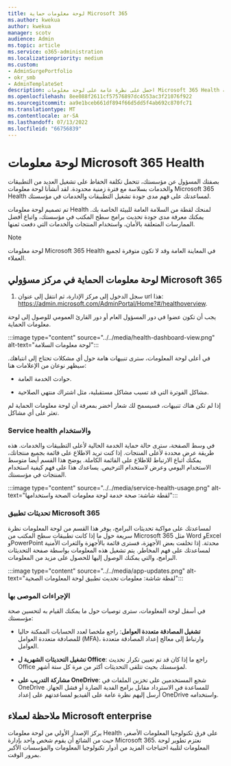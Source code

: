 ```yaml
---
title: لوحة معلومات حماية Microsoft 365
ms.author: kwekua
author: kwekua
manager: scotv
audience: Admin
ms.topic: article
ms.service: o365-administration
ms.localizationpriority: medium
ms.custom:
- AdminSurgePortfolio
- okr_smb
- AdminTemplateSet
description: احصل على نظرة عامة على لوحة معلومات Microsoft 365 Health ودورها في إبقائك على اطلاع على حالة مؤسسة Microsoft 365.
ms.openlocfilehash: 8ee088f2611cf57576897dc4553ac3f21076f922
ms.sourcegitcommit: aa9e1bceb661df894f66d5dd5f4ab692c870fc71
ms.translationtype: MT
ms.contentlocale: ar-SA
ms.lasthandoff: 07/13/2022
ms.locfileid: "66756839"
---
```

# <a name="microsoft-365-health-dashboard"></a>لوحة معلومات Microsoft 365 Health

بصفتك المسؤول عن مؤسستك، تتحمل  تكلفة الحفاظ على تشغيل العديد من التطبيقات والخدمات بسلاسة مع فترة زمنية محدودة. لقد أنشأنا لوحة معلومات Microsoft 365 Health لمساعدتك على فهم مدى جودة تشغيل التطبيقات والخدمات في مؤسستك.

تم تصميم لوحة معلومات Health لمنحك لقطة من السلامة العامة للبيئة الخاصة بك. يمكنك معرفة مدى جودة تحديث برامج سطح المكتب في مؤسستك، واتباع أفضل الممارسات المتعلقة بالأمان، واستخدام المنتجات والخدمات التي دفعت ثمنها.

> [!NOTE]
> لوحة معلومات Microsoft 365 Health في المعاينة العامة وقد لا تكون متوفرة لجميع العملاء.

## <a name="health-dashboard-in-the-microsoft-365-admin-center"></a>لوحة معلومات الحماية في مركز مسؤولي Microsoft 365

1. سجل الدخول إلى مركز الإدارة، ثم انتقل إلى عنوان url هذا: https://admin.microsoft.com/AdminPortal/Home?#/healthoverview.

يجب أن تكون عضوا في دور المسؤول العام أو دور القارئ العمومي للوصول إلى لوحة معلومات الحماية.

:::image type="content" source="../../media/health-dashboard-view.png" alt-text="لوحة معلومات السلامة":::

في أعلى لوحة المعلومات، سترى تنبيهات هامة حول أي مشكلات تحتاج إلى انتباهك.  سيظهر نوعان من الإعلامات هنا:

- حوادث الخدمة العامة.

- مشاكل الفوترة التي قد تسبب مشاكل مستقبلية، مثل اشتراك منتهي الصلاحية.

إذا لم تكن هناك تنبيهات، فسيسمح لك شعار أخضر بمعرفة أن لوحة معلومات الحماية لم تعثر على أي مشاكل.

### <a name="service-health-and-usage"></a>Service health والاستخدام

في وسط الصفحة، سترى حالة حماية الخدمة الحالية لأعلى التطبيقات والخدمات. هذه طريقة عرض محددة لأعلى المنتجات. إذا كنت تريد الاطلاع على قائمة بجميع منتجاتك، يمكنك اتباع الارتباط للاطلاع على القائمة الكاملة. يوضح هذا القسم أيضا متوسط الاستخدام اليومي وعرض لاستخدام الترخيص. يساعدك هذا على فهم كيفية استخدام المنتجات في مؤسستك.

:::image type="content" source="../../media/service-health-usage.png" alt-text="لقطة شاشة: صحة خدمة لوحة معلومات الصحة واستخدامها":::

### <a name="microsoft-365-app-updates"></a>تحديثات تطبيق Microsoft 365

لمساعدتك على مواكبة تحديثات البرامج، يوفر هذا القسم من لوحة المعلومات نظرة سريعة حول ما إذا كانت تطبيقات سطح المكتب من Microsoft 365 مثل Word وExcel وPowerPoint محدثة. إذا تخلفت بعض الأجهزة، فسترى قائمة بالأجهزة والثغرات الأمنية لمساعدتك على فهم المخاطر. يتم تشغيل هذه المعلومات بواسطة صفحة التحديثات البرامج، والتي يمكنك الوصول إليها للحصول على مزيد من المعلومات.

:::image type="content" source="../../media/app-updates.png" alt-text="لقطة شاشة: معلومات تحديث تطبيق لوحة المعلومات الصحية":::

### <a name="recommended-actions"></a>الإجراءات الموصى بها

في أسفل لوحة المعلومات، سترى توصيات حول ما يمكنك القيام به لتحسين صحة مؤسستك:

- **تشغيل المصادقة متعددة العوامل**: راجع ملخصا لعدد الحسابات الممكنة حاليا للمصادقة متعددة العوامل (MFA)، وارتباط إلى معالج إعداد المصادقة متعددة العوامل.

- **تشغيل التحديثات الشهرية ل Office**: راجع ما إذا كان قد تم تعيين تكرار تحديث Office لمؤسستك بحيث تتلقى التحديثات أكثر من مرة كل ستة أشهر.

- **مشاركة التدريب على OneDrive**: شجع المستخدمين على تخزين الملفات في OneDrive للمساعدة في الاسترداد مقابل برامج الفدية الضارة أو فشل الجهاز. أرسل إليهم نظرة عامة على الفيديو لمساعدتهم على إعداد OneDrive واستخدامه.

## <a name="note-for-microsoft-enterprise-customers"></a>ملاحظة لعملاء Microsoft enterprise

يركز الإصدار الأولي من لوحة معلومات Health على فرق تكنولوجيا المعلومات الأصغر، حيث من الشائع أن يقوم شخص واحد بإدارة Microsoft 365. نعتزم تطوير لوحة المعلومات لتلبية احتياجات المزيد من أدوار تكنولوجيا المعلومات والمؤسسات الأكبر بمرور الوقت.
